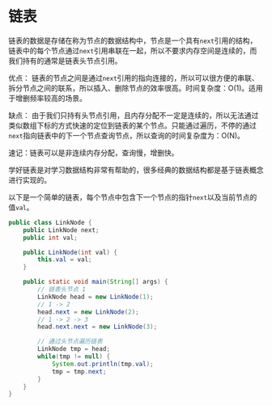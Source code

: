 # 链表

链表的数据是存储在称为节点的数据结构中，节点是一个具有`next`引用的结构，链表中的每个节点通过`next`引用串联在一起，所以不要求内存空间是连续的，而我们持有的通常是链表头节点引用。

优点：
链表的节点之间是通过`next`引用的指向连接的，所以可以很方便的串联、拆分节点之间的联系，所以插入、删除节点的效率很高。时间复杂度：O(1)。适用于增删频率较高的场景。

缺点：
由于我们只持有头节点引用，且内存分配不一定是连续的，所以无法通过类似数组下标的方式快速的定位到链表的某个节点。只能通过遍历，不停的通过`next`指向链表中的下一个节点查询节点，所以查询的时间复杂度为：O(N)。

速记：链表可以是非连续内存分配，查询慢，增删快。

学好链表是对学习数据结构非常有帮助的，很多经典的数据结构都是基于链表概念进行实现的。

以下是一个简单的链表，每个节点中包含下一个节点的指针`next`以及当前节点的值`val`。

```java
public class LinkNode {
    public LinkNode next;
    public int val;

    public LinkNode(int val) {
        this.val = val;
    }

    public static void main(String[] args) {
        // 链表头节点 1
        LinkNode head = new LinkNode(1);
        // 1 -> 2
        head.next = new LinkNode(2);
        // 1 -> 2 -> 3
        head.next.next = new LinkNode(3);

        // 通过头节点遍历链表
        LinkNode tmp = head;
        while(tmp != null) {
            System.out.println(tmp.val);
            tmp = tmp.next;
        }
    }
}
```